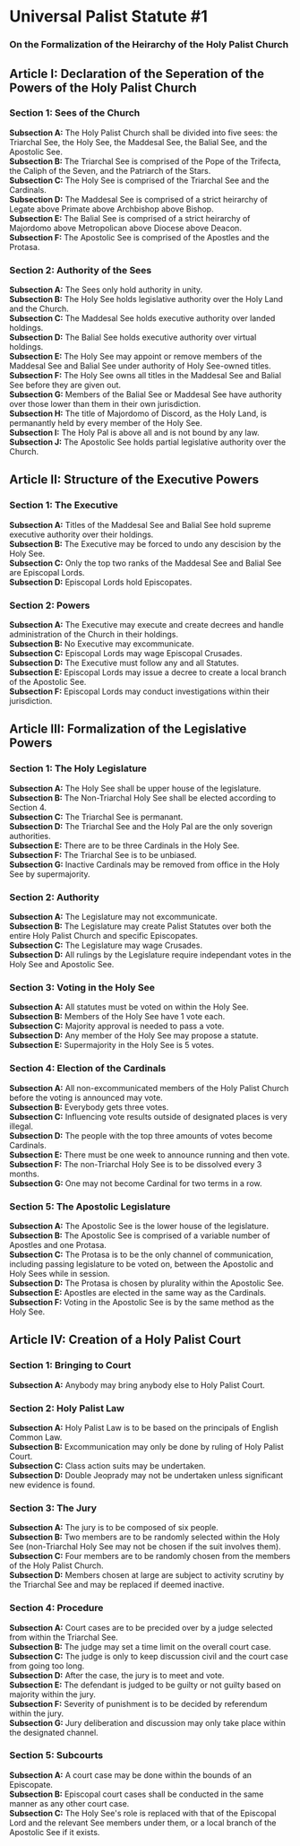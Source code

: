 # Universal Palist Statute #1
### On the Formalization of the Heirarchy of the Holy Palist Church
## Article I: Declaration of the Seperation of the Powers of the Holy Palist Church
### Section 1: Sees of the Church
**Subsection A:** The Holy Palist Church shall be divided into five sees: the Triarchal See, the Holy See, the Maddesal See, the Balial See, and the Apostolic See.  
**Subsection B:** The Triarchal See is comprised of the Pope of the Trifecta, the Caliph of the Seven, and the Patriarch of the Stars.  
**Subsection C:** The Holy See is comprised of the Triarchal See and the Cardinals.  
**Subsection D:** The Maddesal See is comprised of a strict heirarchy of Legate above Primate above Archbishop above Bishop.  
**Subsection E:** The Balial See is comprised of a strict heirarchy of Majordomo above Metropolican above Diocese above Deacon.  
**Subsection F:** The Apostolic See is comprised of the Apostles and the Protasa.  
### Section 2: Authority of the Sees
**Subsection A:** The Sees only hold authority in unity.  
**Subsection B:** The Holy See holds legislative authority over the Holy Land and the Church.  
**Subsection C:** The Maddesal See holds executive authority over landed holdings.  
**Subsection D:** The Balial See holds executive authority over virtual holdings.  
**Subsection E:** The Holy See may appoint or remove members of the Maddesal See and Balial See under authority of Holy See-owned titles.  
**Subsection F:** The Holy See owns all titles in the Maddesal See and Balial See before they are given out.  
**Subsection G:** Members of the Balial See or Maddesal See have authority over those lower than them in their own jurisdiction.  
**Subsection H:** The title of Majordomo of Discord, as the Holy Land, is permanantly held by every member of the Holy See.  
**Subsection I:** The Holy Pal is above all and is not bound by any law.  
**Subsection J:** The Apostolic See holds partial legislative authority over the Church.
## Article II: Structure of the Executive Powers
### Section 1: The Executive
**Subsection A:** Titles of the Maddesal See and Balial See hold supreme executive authority over their holdings.  
**Subsection B:** The Executive may be forced to undo any descision by the Holy See.  
**Subsection C:** Only the top two ranks of the Maddesal See and Balial See are Episcopal Lords.  
**Subsection D:** Episcopal Lords hold Episcopates.  
### Section 2: Powers
**Subsection A:** The Executive may execute and create decrees and handle administration of the Church in their holdings.  
**Subsection B:** No Executive may excommunicate.  
**Subsection C:** Episcopal Lords may wage Episcopal Crusades.  
**Subsection D:** The Executive must follow any and all Statutes.  
**Subsection E:** Episcopal Lords may issue a decree to create a local branch of the Apostolic See.  
**Subsection F:** Episcopal Lords may conduct investigations within their jurisdiction.
## Article III: Formalization of the Legislative Powers
### Section 1: The Holy Legislature
**Subsection A:** The Holy See shall be upper house of the legislature.  
**Subsection B:** The Non-Triarchal Holy See shall be elected according to Section 4.  
**Subsection C:** The Triarchal See is permanant.  
**Subsection D:** The Triarchal See and the Holy Pal are the only soverign authorities.  
**Subsection E:** There are to be three Cardinals in the Holy See.  
**Subsection F:** The Triarchal See is to be unbiased.  
**Subsection G:** Inactive Cardinals may be removed from office in the Holy See by supermajority.  
### Section 2: Authority
**Subsection A:** The Legislature may not excommunicate.  
**Subsection B:** The Legislature may create Palist Statutes over both the entire Holy Palist Church and specific Episcopates.  
**Subsection C:** The Legislature may wage Crusades.  
**Subsection D:** All rulings by the Legislature require independant votes in the Holy See and Apostolic See.  
### Section 3: Voting in the Holy See
**Subsection A:** All statutes must be voted on within the Holy See.  
**Subsection B:** Members of the Holy See have 1 vote each.  
**Subsection C:** Majority approval is needed to pass a vote.  
**Subsection D:** Any member of the Holy See may propose a statute.  
**Subsection E:** Supermajority in the Holy See is 5 votes.
### Section 4: Election of the Cardinals
**Subsection A:** All non-excommunicated members of the Holy Palist Church before the voting is announced may vote.  
**Subsection B:** Everybody gets three votes.  
**Subsection C:** Influencing vote results outside of designated places is very illegal.  
**Subsection D:** The people with the top three amounts of votes become Cardinals.  
**Subsection E:** There must be one week to announce running and then vote. 
**Subsection F:** The non-Triarchal Holy See is to be dissolved every 3 months.  
**Subsection G:** One may not become Cardinal for two terms in a row.  
### Section 5: The Apostolic Legislature
**Subsection A:** The Apostolic See is the lower house of the legislature.  
**Subsection B:** The Apostolic See is comprised of a variable number of Apostles and one Protasa.  
**Subsection C:** The Protasa is to be the only channel of communication, including passing legislature to be voted on, between the Apostolic and Holy Sees while in session.  
**Subsection D:** The Protasa is chosen by plurality within the Apostolic See.  
**Subsection E:** Apostles are elected in the same way as the Cardinals.  
**Subsection F:** Voting in the Apostolic See is by the same method as the Holy See.  
## Article IV: Creation of a Holy Palist Court
### Section 1: Bringing to Court
**Subsection A:** Anybody may bring anybody else to Holy Palist Court.  
### Section 2: Holy Palist Law
**Subsection A:** Holy Palist Law is to be based on the principals of English Common Law.  
**Subsection B:** Excommunication may only be done by ruling of Holy Palist Court.  
**Subsection C:** Class action suits may be undertaken.  
**Subsection D:** Double Jeoprady may not be undertaken unless significant new evidence is found.  
### Section 3: The Jury
**Subsection A:** The jury is to be composed of six people.  
**Subsection B:** Two members are to be randomly selected within the Holy See (non-Triarchal Holy See may not be chosen if the suit involves them).  
**Subsection C:** Four members are to be randomly chosen from the members of the Holy Palist Church.  
**Subsection D:** Members chosen at large are subject to activity scrutiny by the Triarchal See and may be replaced if deemed inactive.
### Section 4: Procedure
**Subsection A:** Court cases are to be precided over by a judge selected from within the Triarchal See.  
**Subsection B:** The judge may set a time limit on the overall court case.  
**Subsection C:** The judge is only to keep discussion civil and the court case from going too long.  
**Subsection D:** After the case, the jury is to meet and vote.  
**Subsection E:** The defendant is judged to be guilty or not guilty based on majority within the jury.  
**Subsection F:** Severity of punishment is to be decided by referendum within the jury.  
**Subsection G:** Jury deliberation and discussion may only take place within the designated channel.  
### Section 5: Subcourts
**Subsection A:** A court case may be done within the bounds of an Episcopate.  
**Subsection B:** Episcopal court cases shall be conducted in the same manner as any other court case.  
**Subsection C:** The Holy See's role is replaced with that of the Episcopal Lord and the relevant See members under them, or a local branch of the Apostolic See if it exists.  

